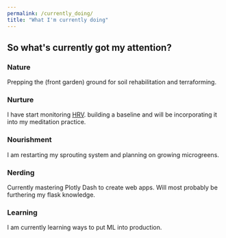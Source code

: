 ```yaml
---
permalink: /currently_doing/
title: "What I'm currently doing"
---
```


## So what's currently got my attention?

### Nature
Prepping the (front garden) ground for soil rehabilitation and terraforming.

### Nurture
I have start monitoring [HRV](https://ouraring.com/heart-rate-variability-basics/).
building a baseline and will be incorporating it into my meditation practice.

### Nourishment
I am restarting my sprouting system and planning on growing microgreens.

### Nerding
Currently mastering Plotly Dash to create web apps. Will most probably be furthering
 my flask knowledge.

### Learning
I am currently learning ways to put ML into production.
